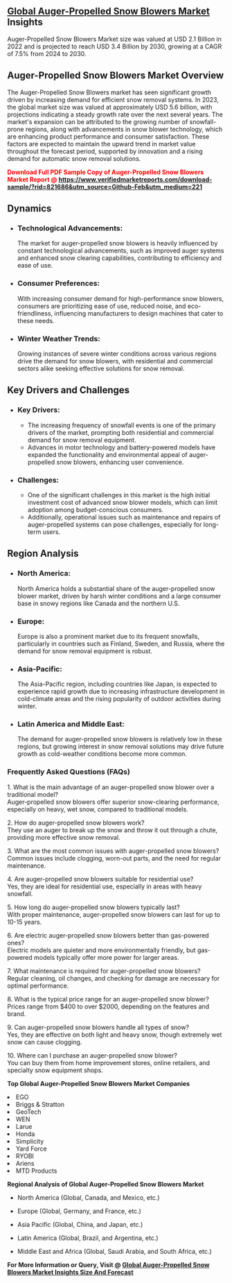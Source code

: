 <h2><a href="https://www.verifiedmarketreports.com/download-sample/?rid=821686&amp;utm_source=Github&amp;utm_medium=221" target="_blank">Global Auger-Propelled Snow Blowers Market</a> Insights</h2><p>Auger-Propelled Snow Blowers Market size was valued at USD 2.1 Billion in 2022 and is projected to reach USD 3.4 Billion by 2030, growing at a CAGR of 7.5% from 2024 to 2030.</p><p> <h2>Auger-Propelled Snow Blowers Market Overview</h2> <p>The Auger-Propelled Snow Blowers market has seen significant growth driven by increasing demand for efficient snow removal systems. In 2023, the global market size was valued at approximately USD 5.6 billion, with projections indicating a steady growth rate over the next several years. The market's expansion can be attributed to the growing number of snowfall-prone regions, along with advancements in snow blower technology, which are enhancing product performance and consumer satisfaction. These factors are expected to maintain the upward trend in market value throughout the forecast period, supported by innovation and a rising demand for automatic snow removal solutions.</p> <p><strong><p><span class=""><span style="color: #ff0000;"><strong>Download Full PDF Sample Copy of Auger-Propelled Snow Blowers Market Report</strong> @ </span><a href="https://www.verifiedmarketreports.com/download-sample/?rid=821686&amp;utm_source=Github-Feb&amp;utm_medium=221" target="_blank">https://www.verifiedmarketreports.com/download-sample/?rid=821686&amp;utm_source=Github-Feb&amp;utm_medium=221</a></span></p></strong></p> <h2>Dynamics</h2> <ul> <li><h3>Technological Advancements:</h3> The market for auger-propelled snow blowers is heavily influenced by constant technological advancements, such as improved auger systems and enhanced snow clearing capabilities, contributing to efficiency and ease of use.</li> <li><h3>Consumer Preferences:</h3> With increasing consumer demand for high-performance snow blowers, consumers are prioritizing ease of use, reduced noise, and eco-friendliness, influencing manufacturers to design machines that cater to these needs.</li> <li><h3>Winter Weather Trends:</h3> Growing instances of severe winter conditions across various regions drive the demand for snow blowers, with residential and commercial sectors alike seeking effective solutions for snow removal.</li> </ul> <h2>Key Drivers and Challenges</h2> <ul> <li><h3>Key Drivers:</h3> <ul> <li>The increasing frequency of snowfall events is one of the primary drivers of the market, prompting both residential and commercial demand for snow removal equipment.</li> <li>Advances in motor technology and battery-powered models have expanded the functionality and environmental appeal of auger-propelled snow blowers, enhancing user convenience.</li> </ul> </li> <li><h3>Challenges:</h3> <ul> <li>One of the significant challenges in this market is the high initial investment cost of advanced snow blower models, which can limit adoption among budget-conscious consumers.</li> <li>Additionally, operational issues such as maintenance and repairs of auger-propelled systems can pose challenges, especially for long-term users.</li> </ul> </li> </ul> <h2>Region Analysis</h2> <ul> <li><h3>North America:</h3> North America holds a substantial share of the auger-propelled snow blower market, driven by harsh winter conditions and a large consumer base in snowy regions like Canada and the northern U.S.</li> <li><h3>Europe:</h3> Europe is also a prominent market due to its frequent snowfalls, particularly in countries such as Finland, Sweden, and Russia, where the demand for snow removal equipment is robust.</li> <li><h3>Asia-Pacific:</h3> The Asia-Pacific region, including countries like Japan, is expected to experience rapid growth due to increasing infrastructure development in cold-climate areas and the rising popularity of outdoor activities during winter.</li> <li><h3>Latin America and Middle East:</h3> The demand for auger-propelled snow blowers is relatively low in these regions, but growing interest in snow removal solutions may drive future growth as cold-weather conditions become more common.</li> </ul> <h3>Frequently Asked Questions (FAQs)</h3> <p>1. What is the main advantage of an auger-propelled snow blower over a traditional model? <br>Auger-propelled snow blowers offer superior snow-clearing performance, especially on heavy, wet snow, compared to traditional models.</p> <p>2. How do auger-propelled snow blowers work? <br>They use an auger to break up the snow and throw it out through a chute, providing more effective snow removal.</p> <p>3. What are the most common issues with auger-propelled snow blowers? <br>Common issues include clogging, worn-out parts, and the need for regular maintenance.</p> <p>4. Are auger-propelled snow blowers suitable for residential use? <br>Yes, they are ideal for residential use, especially in areas with heavy snowfall.</p> <p>5. How long do auger-propelled snow blowers typically last? <br>With proper maintenance, auger-propelled snow blowers can last for up to 10-15 years.</p> <p>6. Are electric auger-propelled snow blowers better than gas-powered ones? <br>Electric models are quieter and more environmentally friendly, but gas-powered models typically offer more power for larger areas.</p> <p>7. What maintenance is required for auger-propelled snow blowers? <br>Regular cleaning, oil changes, and checking for damage are necessary for optimal performance.</p> <p>8. What is the typical price range for an auger-propelled snow blower? <br>Prices range from $400 to over $2000, depending on the features and brand.</p> <p>9. Can auger-propelled snow blowers handle all types of snow? <br>Yes, they are effective on both light and heavy snow, though extremely wet snow can cause clogging.</p> <p>10. Where can I purchase an auger-propelled snow blower? <br>You can buy them from home improvement stores, online retailers, and specialty snow equipment shops.</p> </p><p><strong>Top Global Auger-Propelled Snow Blowers Market Companies</strong></p><div data-test-id=""><p><li>EGO</li><li> Briggs & Stratton</li><li> GeoTech</li><li> WEN</li><li> Larue</li><li> Honda</li><li> Simplicity</li><li> Yard Force</li><li> RYOBI</li><li> Ariens</li><li> MTD Products</li></p><div><strong>Regional Analysis of&nbsp;Global Auger-Propelled Snow Blowers Market</strong></div><ul><li dir="ltr"><p dir="ltr">North America&nbsp;(Global, Canada, and Mexico, etc.)</p></li><li dir="ltr"><p dir="ltr">Europe (Global, Germany, and France, etc.)</p></li><li dir="ltr"><p dir="ltr">Asia Pacific&nbsp;(Global, China, and Japan, etc.)</p></li><li dir="ltr"><p dir="ltr">Latin America&nbsp;(Global, Brazil, and Argentina, etc.)</p></li><li dir="ltr">Middle East and Africa&nbsp;(Global, Saudi Arabia, and South Africa, etc.)</li></ul><p><strong>For More Information or Query, Visit @&nbsp;</strong><strong><a href="https://www.verifiedmarketreports.com/product/auger-propelled-snow-blowers-market/?utm_source=Github&amp;utm_medium=221" target="_blank">Global Auger-Propelled Snow Blowers Market Insights Size And Forecast</a></strong></p></div>

